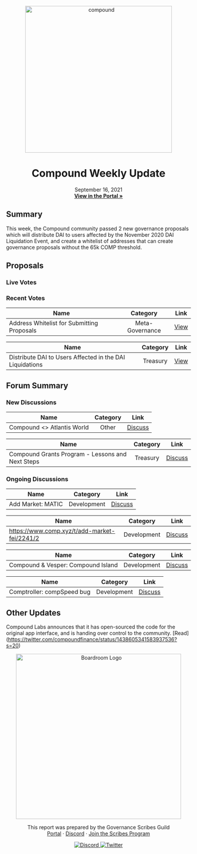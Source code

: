 <p align="center">
  <a href="http://app.boardroom.info/compound">
    <img src="https://lever-client-logos.s3-us-west-2.amazonaws.com/0c731c59-c243-4fba-96fe-35cac794f158-1583450111151.png" alt="compound" width="400" />
  </a>
  <h1 align="center">Compound Weekly Update</h1>
  <p align="center">
    September 16, 2021
  <br />
  <a href="http://app.boardroom.info/compound"><strong>View in the Portal »</strong></a>
  <br />
  </p>
</p>

## Summary

This week, the Compound community passed 2 new governance proposals which will distribute DAI to users affected by the November 2020 DAI Liquidation Event, and create a whitelist of addresses that can create governance proposals without the 65k COMP threshold.

## Proposals

### Live Votes

### Recent Votes

| Name          | Category      | Link   |
| ------------- |:-------------:| :-----:|
| Address Whitelist for Submitting Proposals | Meta-Governance | [View](https://compound.finance/governance/proposals/60)

| Name          | Category      | Link   |
| ------------- |:-------------:| :-----:|
| Distribute DAI to Users Affected in the DAI Liquidations | Treasury | [View](https://compound.finance/governance/proposals/59)

## Forum Summary

### New Discussions

| Name          | Category      | Link   |
| ------------- |:-------------:| :-----:|
| Compound <> Atlantis World | Other | [Discuss](https://www.comp.xyz/t/compound-atlantis-world/2276)

| Name          | Category      | Link   |
| ------------- |:-------------:| :-----:|
| Compound Grants Program - Lessons and Next Steps | Treasury | [Discuss](https://www.comp.xyz/t/compound-grants-program-lessons-and-next-steps/2264)

### Ongoing Discussions

| Name          | Category      | Link   |
| ------------- |:-------------:| :-----:|
| Add Market: MATIC | Development | [Discuss](https://www.comp.xyz/t/add-market-matic/2179/8)

| Name          | Category      | Link   |
| ------------- |:-------------:| :-----:|
| https://www.comp.xyz/t/add-market-fei/2241/2 | Development | [Discuss](https://www.comp.xyz/t/add-market-fei/2241)

| Name          | Category      | Link   |
| ------------- |:-------------:| :-----:|
| Compound & Vesper: Compound Island | Development | [Discuss](https://www.comp.xyz/t/compound-vesper-compound-island/2239/4)

| Name          | Category      | Link   |
| ------------- |:-------------:| :-----:|
| Comptroller: compSpeed bug | Development | [Discuss](https://www.comp.xyz/t/comptroller-compspeed-bug/2111/3)

## Other Updates

Compound Labs announces that it has open-sourced the code for the original app interface, and is handing over control to the community. [Read] (https://twitter.com/compoundfinance/status/1438605341583937536?s=20)

<p align="center">
  <a href="http://app.boardroom.info/">
    <img src="https://i.ibb.co/PFcchnQ/boardroom.png" alt="Boardroom Logo" width="450" />
  </a>
</p>

<p align="center">
	This report was prepared by the Governance Scribes Guild
  <br />
  <a href="http://boardroom.info/">Portal</a>
  ·
  <a href="https://discord.com/invite/tgrTFg9">Discord</a>
  ·
  <a href="https://boardroom.mirror.xyz/JHrN8nVy_J4C7Xzj37zoyPANg0ZnNszhWy9YOZHC0lM">Join the Scribes Program</a>
</p>

<p align="center">
  <a href="https://discord.gg/CEZ8WfuK8s">
    <img src="https://img.shields.io/badge/Discord-Join-7289da?style=for-the-badge&logo=discord&logoColor=white" alt="Discord" />
  </a>
  <a href="https://twitter.com/boardroom_info">
    <img src="https://img.shields.io/badge/Twitter-Follow-1da1f2?style=for-the-badge&logo=twitter&logoColor=white" alt="Twitter" />
  </a>
</p>
